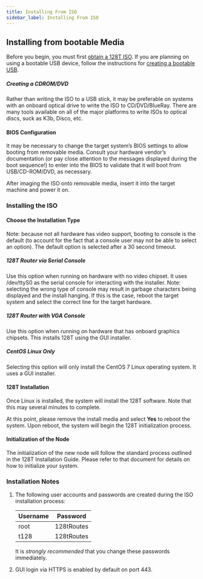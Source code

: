 ```yaml
---
title: Installing From ISO
sidebar_label: Installing From ISO
---
```




## Installing from bootable Media

Before you begin, you must first [obtain a 128T ISO](intro_downloading_iso). If you are planning on using a bootable USB device, follow the instructions for [creating a bootable USB](intro_creating_bootable_usb).

##### Creating a CDROM/DVD

Rather than writing the ISO to a USB stick, it may be preferable on systems with an onboard optical drive to write the ISO to CD/DVD/BlueRay. There are many tools available on all of the major platforms to write ISOs to optical discs, suck as K3b, Disco, etc.

#### BIOS Configuration

It may be necessary to change the target system’s BIOS settings to allow booting from removable media. Consult your hardware vendor’s documentation (or pay close attention to the messages displayed during the boot sequence!) to enter into the BIOS to validate that it will boot from USB/CD-ROM/DVD, as necessary.

After imaging the ISO onto removable media, insert it into the target machine and power it on.

### Installing the ISO

#### Choose the Installation Type

Note: because not all hardware has video support, booting to console is the default (to account for the fact that a console user may not be able to select an option). The default option is selected after a 30 second timeout.

##### 128T Router via Serial Console

Use this option when running on hardware with no video chipset. It uses /dev/ttyS0 as the serial console for interacting with the installer.
Note: selecting the wrong type of console may result in garbage characters being displayed and the install hanging. If this is the case, reboot the target system and select the correct line for the target hardware.

##### 128T Router with VGA Console

Use this option when running on hardware that has onboard graphics chipsets. This installs 128T using the GUI installer.

##### CentOS Linux Only

Selecting this option will only install the CentOS 7 Linux operating system. It uses a GUI installer.


#### 128T Installation

Once Linux is installed, the system will install the 128T software. Note that this may several minutes to complete.

At this point, please remove the install media and select **Yes** to reboot the system. Upon reboot, the system will begin the 128T initialization process.

#### Initialization of the Node

The initialization of the new node will follow the standard process outlined in the 128T Installation Guide. Please refer to that document for details on how to initialize your system.

### Installation Notes

1. The following user accounts and passwords are created during the ISO installation process:

   | Username | Password   |
   | -------- | ---------- |
   | root     | 128tRoutes |
   | t128     | 128tRoutes |

   It is *strongly recommended* that you change these passwords immediately.

2. GUI login via HTTPS is enabled by default on port 443.
